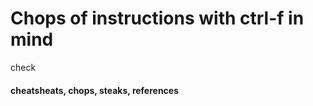 <h1> Chops of instructions with ctrl-f in mind</h1>







check



<h4> cheatsheats, chops, steaks, references <h4>